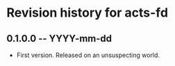 # Revision history for acts-fd

## 0.1.0.0 -- YYYY-mm-dd

* First version. Released on an unsuspecting world.
